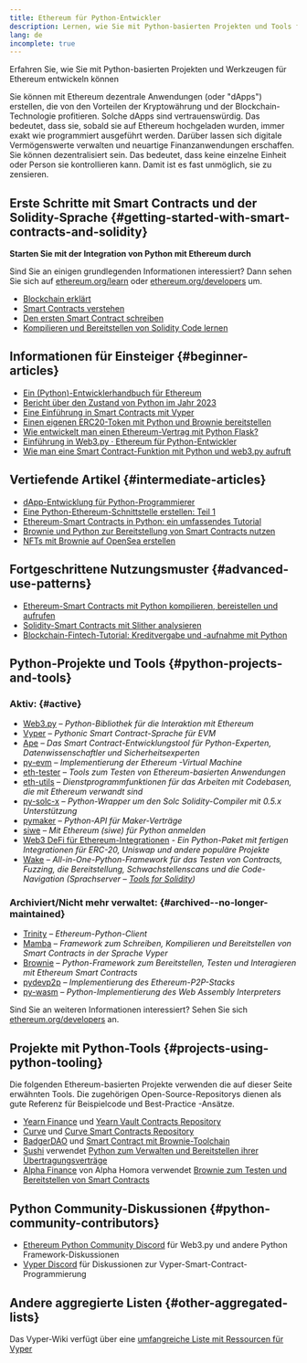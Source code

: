 ```yaml
---
title: Ethereum für Python-Entwickler
description: Lernen, wie Sie mit Python-basierten Projekten und Tools für Ethereum entwickeln können
lang: de
incomplete: true
---
```


<FeaturedText>Erfahren Sie, wie Sie mit Python-basierten Projekten und Werkzeugen für Ethereum entwickeln können</FeaturedText>

Sie können mit Ethereum dezentrale Anwendungen (oder "dApps") erstellen, die von den Vorteilen der Kryptowährung und der Blockchain-Technologie profitieren. Solche dApps sind vertrauenswürdig. Das bedeutet, dass sie, sobald sie auf Ethereum hochgeladen wurden, immer exakt wie programmiert ausgeführt werden. Darüber lassen sich digitale Vermögenswerte verwalten und neuartige Finanzanwendungen erschaffen. Sie können dezentralisiert sein. Das bedeutet, dass keine einzelne Einheit oder Person sie kontrollieren kann. Damit ist es fast unmöglich, sie zu zensieren.

## Erste Schritte mit Smart Contracts und der Solidity-Sprache {#getting-started-with-smart-contracts-and-solidity}

**Starten Sie mit der Integration von Python mit Ethereum durch**

Sind Sie an einigen grundlegenden Informationen interessiert? Dann sehen Sie sich auf [ethereum.org/learn](/learn/) oder [ethereum.org/developers](/developers/) um.

- [Blockchain erklärt](https://kauri.io/article/d55684513211466da7f8cc03987607d5/blockchain-explained)
- [Smart Contracts verstehen](https://kauri.io/article/e4f66c6079e74a4a9b532148d3158188/ethereum-101-part-5-the-smart-contract)
- [Den ersten Smart Contract schreiben](https://kauri.io/article/124b7db1d0cf4f47b414f8b13c9d66e2/remix-ide-your-first-smart-contract)
- [Kompilieren und Bereitstellen von Solidity Code lernen](https://kauri.io/article/973c5f54c4434bb1b0160cff8c695369/understanding-smart-contract-compilation-and-deployment)

## Informationen für Einsteiger {#beginner-articles}

- [Ein (Python)-Entwicklerhandbuch für Ethereum](https://snakecharmers.ethereum.org/a-developers-guide-to-ethereum-pt-1/)
- [Bericht über den Zustand von Python im Jahr 2023](https://tradingstrategy.ai/blog/the-state-of-python-in-blockchain-in-2023)
- [Eine Einführung in Smart Contracts mit Vyper](https://kauri.io/#collections/Getting%20Started/an-introduction-to-smart-contracts-with-vyper/)
- [Einen eigenen ERC20-Token mit Python und Brownie bereitstellen](https://betterprogramming.pub/python-blockchain-token-deployment-tutorial-create-an-erc20-77a5fd2e1a58)
- [Wie entwickelt man einen Ethereum-Vertrag mit Python Flask?](https://medium.com/coinmonks/how-to-develop-ethereum-contract-using-python-flask-9758fe65976e)
- [Einführung in Web3.py · Ethereum für Python-Entwickler](https://www.dappuniversity.com/articles/web3-py-intro)
- [Wie man eine Smart Contract-Funktion mit Python und web3.py aufruft](https://stackoverflow.com/questions/57580702/how-to-call-a-smart-contract-function-using-python-and-web3-py)

## Vertiefende Artikel {#intermediate-articles}

- [dApp-Entwicklung für Python-Programmierer](https://levelup.gitconnected.com/dapps-development-for-python-developers-f52b32b54f28)
- [Eine Python-Ethereum-Schnittstelle erstellen: Teil 1](https://hackernoon.com/creating-a-python-ethereum-interface-part-1-4d2e47ea0f4d)
- [Ethereum-Smart Contracts in Python: ein umfassendes Tutorial](https://hackernoon.com/ethereum-smart-contracts-in-python-a-comprehensive-ish-guide-771b03990988)
- [Brownie und Python zur Bereitstellung von Smart Contracts nutzen](https://dev.to/patrickalphac/using-brownie-for-to-deploy-smart-contracts-1kkp)
- [NFTs mit Brownie auf OpenSea erstellen](https://www.freecodecamp.org/news/how-to-make-an-nft-and-render-on-opensea-marketplace/)

## Fortgeschrittene Nutzungsmuster {#advanced-use-patterns}

- [Ethereum-Smart Contracts mit Python kompilieren, bereistellen und aufrufen](https://yohanes.gultom.id/2018/11/28/compiling-deploying-and-calling-ethereum-smartcontract-using-python/)
- [Solidity-Smart Contracts mit Slither analysieren](https://kauri.io/#collections/DevOps/analyze-solidity-smart-contracts-with-slither/#analyze-solidity-smart-contracts-with-slither)
- [Blockchain-Fintech-Tutorial: Kreditvergabe und ‑aufnahme mit Python](https://blog.chain.link/blockchain-fintech-defi-tutorial-lending-borrowing-python/)

## Python-Projekte und Tools {#python-projects-and-tools}

### Aktiv: {#active}

- [Web3.py](https://github.com/ethereum/web3.py) – _Python-Bibliothek für die Interaktion mit Ethereum_
- [Vyper](https://github.com/ethereum/vyper/) – _Pythonic Smart Contract-Sprache für EVM_
- [Ape](https://github.com/ApeWorX/ape) – _Das Smart Contract-Entwicklungstool für Python-Experten, Datenwissenschaftler und Sicherheitsexperten_
- [py-evm](https://github.com/ethereum/py-evm) – _Implementierung der Ethereum -Virtual Machine_
- [eth-tester](https://github.com/ethereum/eth-tester) – _Tools zum Testen von Ethereum-basierten Anwendungen_
- [eth-utils](https://github.com/ethereum/eth-utils/) – _Dienstprogrammfunktionen für das Arbeiten mit Codebasen, die mit Ethereum verwandt sind_
- [py-solc-x](https://pypi.org/project/py-solc-x/) – _Python-Wrapper um den Solc Solidity-Compiler mit 0.5.x Unterstützung_
- [pymaker](https://github.com/makerdao/pymaker) – _Python-API für Maker-Verträge_
- [siwe](https://github.com/spruceid/siwe-py) – _Mit Ethereum (siwe) für Python anmelden_
- [Web3 DeFi für Ethereum-Integrationen](https://github.com/tradingstrategy-ai/web3-ethereum-defi) - _Ein Python-Paket mit fertigen Integrationen für ERC-20, Uniswap und andere populäre Projekte_
- [Wake](https://getwake.io) – _All-in-One-Python-Framework für das Testen von Contracts, Fuzzing, die Bereitstellung, Schwachstellenscans und die Code-Navigation (Sprachserver – [Tools for Solidity](https://marketplace.visualstudio.com/items?itemName=AckeeBlockchain.tools-for-solidity))_

### Archiviert/Nicht mehr verwaltet: {#archived--no-longer-maintained}

- [Trinity](https://github.com/ethereum/trinity) – _Ethereum-Python-Client_
- [Mamba](https://github.com/arjunaskykok/mamba) – _Framework zum Schreiben, Kompilieren und Bereitstellen von Smart Contracts in der Sprache Vyper_
- [Brownie](https://github.com/eth-brownie/brownie) – _Python-Framework zum Bereitstellen, Testen und Interagieren mit Ethereum Smart Contracts_
- [pydevp2p](https://github.com/ethereum/pydevp2p) – _Implementierung des Ethereum-P2P-Stacks_
- [py-wasm](https://github.com/ethereum/py-wasm) – _Python-Implementierung des Web Assembly Interpreters_

Sind Sie an weiteren Informationen interessiert? Sehen Sie sich [ethereum.org/developers](/developers/) an.

## Projekte mit Python-Tools {#projects-using-python-tooling}

Die folgenden Ethereum-basierten Projekte verwenden die auf dieser Seite erwähnten Tools. Die zugehörigen Open-Source-Repositorys dienen als gute Referenz für Beispielcode und Best-Practice -Ansätze.

- [Yearn Finance](https://yearn.finance/) und [Yearn Vault Contracts Repository](https://github.com/yearn/yearn-vaults)
- [Curve](https://curve.fi/) und [Curve Smart Contracts Repository](https://github.com/curvefi/curve-contract)
- [BadgerDAO](https://badger.com/) und [Smart Contract mit Brownie-Toolchain](https://github.com/Badger-Finance/badger-system)
- [Sushi](https://sushi.com/) verwendet [Python zum Verwalten und Bereitstellen ihrer Übertragungsverträge](https://github.com/sushiswap/sushi-vesting-protocols)
- [Alpha Finance](https://alphafinance.io/) von Alpha Homora verwendet [ Brownie zum Testen und Bereitstellen von Smart Contracts](https://github.com/AlphaFinanceLab/alpha-staking-contract)

## Python Community-Diskussionen {#python-community-contributors}

- [Ethereum Python Community Discord](https://discord.gg/9zk7snTfWe) für Web3.py und andere Python Framework-Diskussionen
- [Vyper Discord](https://discord.gg/SdvKC79cJk) für Diskussionen zur Vyper-Smart-Contract-Programmierung

## Andere aggregierte Listen {#other-aggregated-lists}

Das Vyper-Wiki verfügt über eine [umfangreiche Liste mit Ressourcen für Vyper](https://github.com/vyperlang/vyper/wiki/Vyper-tools-and-resources)